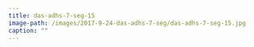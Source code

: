 ```yaml
---
title: das-adhs-7-seg-15
image-path: /images/2017-9-24-das-adhs-7-seg/das-adhs-7-seg-15.jpg
caption: ""
---
```

